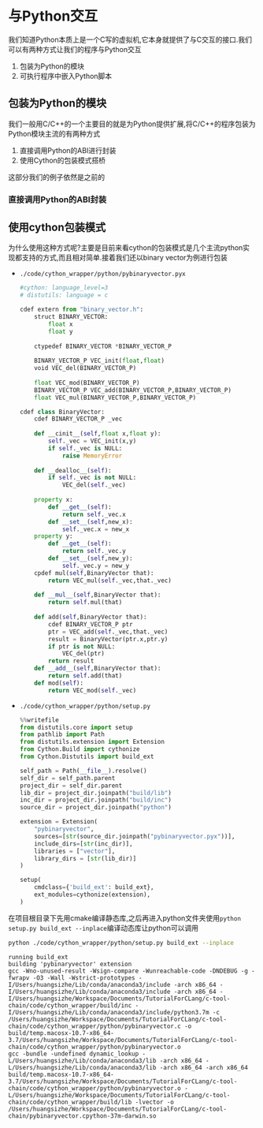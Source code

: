 # 与Python交互

我们知道Python本质上是一个C写的虚拟机,它本身就提供了与C交互的接口.我们可以有两种方式让我们的程序与Python交互

1. 包装为Python的模块
2. 可执行程序中嵌入Python脚本

## 包装为Python的模块

我们一般用C/C++的一个主要目的就是为Python提供扩展,将C/C++的程序包装为Python模块主流的有两种方式

1. 直接调用Python的ABI进行封装
2. 使用Cython的包装模式搭桥

这部分我们的例子依然是之前的

### 直接调用Python的ABI封装



## 使用cython包装模式

为什么使用这种方式呢?主要是目前来看cython的包装模式是几个主流python实现都支持的方式,而且相对简单.接着我们还以binary vector为例进行包装

+ `./code/cython_wrapper/python/pybinaryvector.pyx`
    ```python
    #cython: language_level=3
    # distutils: language = c

    cdef extern from "binary_vector.h":
        struct BINARY_VECTOR:
            float x
            float y
            
        ctypedef BINARY_VECTOR *BINARY_VECTOR_P
        
        BINARY_VECTOR_P VEC_init(float,float)
        void VEC_del(BINARY_VECTOR_P)
        
        float VEC_mod(BINARY_VECTOR_P)
        BINARY_VECTOR_P VEC_add(BINARY_VECTOR_P,BINARY_VECTOR_P)
        float VEC_mul(BINARY_VECTOR_P,BINARY_VECTOR_P)

    cdef class BinaryVector:
        cdef BINARY_VECTOR_P _vec
        
        def __cinit__(self,float x,float y):
            self._vec = VEC_init(x,y)
            if self._vec is NULL:
                raise MemoryError
            
        def __dealloc__(self):
            if self._vec is not NULL:
                VEC_del(self._vec)
                
        property x:
            def __get__(self):
                return self._vec.x
            def __set__(self,new_x):
                self._vec.x = new_x
        property y:
            def __get__(self):
                return self._vec.y
            def __set__(self,new_y):
                self._vec.y = new_y
        cpdef mul(self,BinaryVector that):
            return VEC_mul(self._vec,that._vec)
                
        def __mul__(self,BinaryVector that):
            return self.mul(that)
            
        def add(self,BinaryVector that):
            cdef BINARY_VECTOR_P ptr
            ptr = VEC_add(self._vec,that._vec)
            result = BinaryVector(ptr.x,ptr.y)
            if ptr is not NULL:
                VEC_del(ptr)
            return result
        def __add__(self,BinaryVector that):
            return self.add(that)
        def mod(self):
            return VEC_mod(self._vec)
    ```

+ `./code/cython_wrapper/python/setup.py`

    ```python
    %%writefile 
    from distutils.core import setup
    from pathlib import Path
    from distutils.extension import Extension
    from Cython.Build import cythonize
    from Cython.Distutils import build_ext

    self_path = Path(__file__).resolve()
    self_dir = self_path.parent
    project_dir = self_dir.parent
    lib_dir = project_dir.joinpath("build/lib")
    inc_dir = project_dir.joinpath("build/inc")
    source_dir = project_dir.joinpath("python")

    extension = Extension(
        "pybinaryvector",
        sources=[str(source_dir.joinpath("pybinaryvector.pyx"))],
        include_dirs=[str(inc_dir)],
        libraries = ["vector"],
        library_dirs = [str(lib_dir)]
    )

    setup(
        cmdclass={'build_ext': build_ext},
        ext_modules=cythonize(extension),
    )
    ```

在项目根目录下先用cmake编译静态库,之后再进入python文件夹使用`python setup.py build_ext --inplace`编译动态库让python可以调用


```bash
python ./code/cython_wrapper/python/setup.py build_ext --inplace
```

    running build_ext
    building 'pybinaryvector' extension
    gcc -Wno-unused-result -Wsign-compare -Wunreachable-code -DNDEBUG -g -fwrapv -O3 -Wall -Wstrict-prototypes -I/Users/huangsizhe/Lib/conda/anaconda3/include -arch x86_64 -I/Users/huangsizhe/Lib/conda/anaconda3/include -arch x86_64 -I/Users/huangsizhe/Workspace/Documents/TutorialForCLang/c-tool-chain/code/cython_wrapper/build/inc -I/Users/huangsizhe/Lib/conda/anaconda3/include/python3.7m -c /Users/huangsizhe/Workspace/Documents/TutorialForCLang/c-tool-chain/code/cython_wrapper/python/pybinaryvector.c -o build/temp.macosx-10.7-x86_64-3.7/Users/huangsizhe/Workspace/Documents/TutorialForCLang/c-tool-chain/code/cython_wrapper/python/pybinaryvector.o
    gcc -bundle -undefined dynamic_lookup -L/Users/huangsizhe/Lib/conda/anaconda3/lib -arch x86_64 -L/Users/huangsizhe/Lib/conda/anaconda3/lib -arch x86_64 -arch x86_64 build/temp.macosx-10.7-x86_64-3.7/Users/huangsizhe/Workspace/Documents/TutorialForCLang/c-tool-chain/code/cython_wrapper/python/pybinaryvector.o -L/Users/huangsizhe/Workspace/Documents/TutorialForCLang/c-tool-chain/code/cython_wrapper/build/lib -lvector -o /Users/huangsizhe/Workspace/Documents/TutorialForCLang/c-tool-chain/pybinaryvector.cpython-37m-darwin.so

